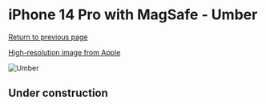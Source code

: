 # iPhone 14 Pro with MagSafe - Umber

[Return to previous page](/iphone_14)

[High-resolution image from Apple](https://store.storeimages.cdn-apple.com/8756/as-images.apple.com/is/MPPK3?wid=4500&hei=4500&fmt=png)

<div style="width: 500px"><img src="/almost_uncompressed/MPPK3.webp" alt="Umber"></div>

## Under construction

